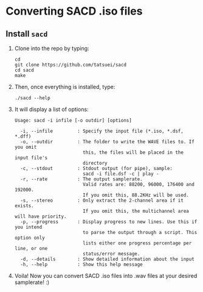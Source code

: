 # Converting SACD .iso files

## Install `sacd`

1. Clone into the repo by typing: 

   ```
   cd
   git clone https://github.com/tatsuei/sacd
   cd sacd
   make
   ```

2. Then, once everything is installed, type:

   ```
   ./sacd --help
   ```

3. It will display a list of options:

   ```
   Usage: sacd -i infile [-o outdir] [options]
   
     -i, --infile         : Specify the input file (*.iso, *.dsf, *.dff)
     -o, --outdir         : The folder to write the WAVE files to. If you omit
                            this, the files will be placed in the input file's
                            directory
     -c, --stdout         : Stdout output (for pipe), sample:
                            sacd -i file.dsf -c | play -
     -r, --rate           : The output samplerate.
                            Valid rates are: 88200, 96000, 176400 and 192000.
                            If you omit this, 88.2KHz will be used.
     -s, --stereo         : Only extract the 2-channel area if it exists.
                            If you omit this, the multichannel area will have priority.
     -p, --progress       : Display progress to new lines. Use this if you intend
                            to parse the output through a script. This option only
                            lists either one progress percentage per line, or one
                            status/error message.
     -d, --details        : Show detailed information about the input
     -h, --help           : Show this help message
   
   ```

4. Voila! Now you can convert SACD .iso files into .wav files at your desired samplerate! :)